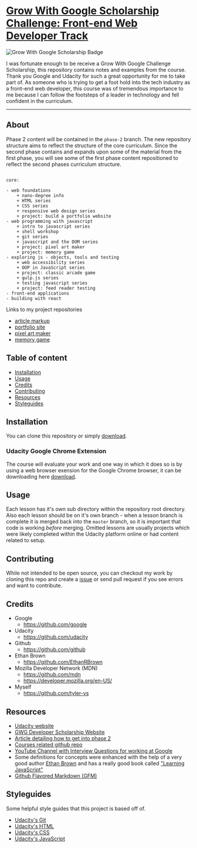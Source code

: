 
# [Grow With Google Scholarship Challenge: Front-end Web Developer Track](https://github.com/tyler-vs/gwg-2018-fewd-scholarship)

![Grow With Google Scholarship Badge](https://user-images.githubusercontent.com/9139991/42738404-2f19b818-8851-11e8-9591-1cca95c62dde.png)


I was fortunate enough to be receive a Grow With Google Challenge Scholarship, this repository contains notes and examples from the course. Thank you Google and Udacity for such a great opportunity for me to take part of. As someone who is trying to get a foot hold into the tech industry as a front-end web developer, this course was of tremendous importance to me because I can follow the footsteps of a leader in technology and fell confident in the curriculum.

---

## About

Phase 2 content will be contained in the `phase-2` branch. The new repository structure aims to reflect the structure of the core curriculum. Since the second phase contains and expands upon some of the material from the first phase, you will see some of the first phase content repositioned to reflect the second phases curriculum structure.


```

core: 

- web foundations
    + nano-degree info
    + HTML series
    + CSS series
    + responsive web design series
    + project: build a portfolio website
- web programming with javascript
    + intro to javascript series
    + shell workshop
    + git series
    + javascript and the DOM series
    + project: pixel art maker
    + project: memory game
- exploring js - objects, tools and testing
    + web accessibility series
    + OOP in JavaScript series
    + project: classic arcade game
    + gulp.js series
    + testing javascript series
    + project: feed reader testing
- front-end applications
- building with react

```

Links to my project repositories

- [article markup](https://github.com/tyler-vs/gwg-article-mockup)
- [portfolio site](https://github.com/tyler-vs/gwg-project-1-portfolio-site)
- [pixel art maker](https://github.com/tyler-vs/gwg-pixel-art-maker)
- [memory game](https://github.com/tyler-vs/fend-project-memory-game)

## Table of content

- [Installation](#installation)
- [Usage](#usage)
- [Credits](#credits)
- [Contributing](#contributing)
- [Resources](#resources)
- [Styleguides](#styleguides)

## Installation

You can clone this repository or simply [download](https://github.com/tyler-vs/gwg-2018-fewd-scholarship/archive/master.zip).

### Udacity Google Chrome Extension

The course will evaluate your work and one way in which it does so is by using a web browser exension for the Google Chrome browser, it can be downloading here [download](https://chrome.google.com/webstore/detail/udacity-front-end-feedbac/melpgahbngpgnbhhccnopmlmpbmdaeoi/related).

## Usage

Each lesson has it's own sub directory within the repository root directory. Also each lesson should be on it's own branch - when a lesson branch is complete it is merged back into the `master` branch, so it is important that code is working _before_ merging. Omitted lessons are usually projects which were likely completed within the Udacity platform online or had content related to setup.

## Contributing

While not intended to be open source, you can checkout my work by cloning this repo and create a [issue](https://github.com/tyler-vs/gwg-2018-fewd-scholarship/issues/new) or send pull request if you see errors and want to contribute.

## Credits

- Google
    + https://github.com/google
- Udacity
    + https://github.com/udacity
- Github
    + https://github.com/github
- Ethan Brown
    + https://github.com/EthanRBrown
- Mozilla Developer Network (MDN)
    + https://github.com/mdn
    + https://developer.mozilla.org/en-US/
- Myself
    + https://github.com/tyler-vs

## Resources

- [Udacity website](https://www.udacity.com/)
- [GWG Developer Scholarship Website](https://sites.google.com/udacity.com/gwgdevscholarship/home)
- [Article detailing how to get into phase 2](https://medium.com/udacity/the-5-things-you-need-to-do-to-get-selected-for-the-2nd-phase-of-your-google-udacity-scholarship-649f22376030)
- [Courses related github repo](https://udacity.github.io/fend/)
- [YouTube Channel with Interview Questions for working at Google](https://www.youtube.com/watch?v=mElVGah7Epg)
- Some definitions for concepts were enhanced with the help of a very good author [Ethan Brown](EthanRBrown) and has a really good book called ["Learning JavaScript"](https://www.amazon.com/Learning-JavaScript-Essentials-Application-Development/dp/1491914912)
- [Github Flavored Markdown (GFM)](https://guides.github.com/features/mastering-markdown/)

## Styleguides

Some helpful style guides that this project is based off of.

- [Udacity's Git](https://udacity.github.io/git-styleguide/)
- [Udacity's HTML](https://udacity.github.io/frontend-nanodegree-styleguide/index.html)
- [Udacity's CSS](https://udacity.github.io/frontend-nanodegree-styleguide/css.html)
- [Udacity's JavaScript](https://udacity.github.io/frontend-nanodegree-styleguide/javascript.html)